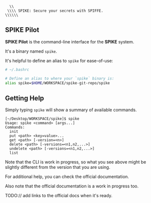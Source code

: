 ```text
  \\ 
 \\\\ SPIKE: Secure your secrets with SPIFFE.
\\\\\\
```

## SPIKE Pilot

**SPIKE Pilot** is the command-line interface for the **SPIKE** system.

It's a binary named `spike`.

It's helpful to define an alias to `spike` for ease-of-use:

```bash
# ~/.bashrc

# Define an alias to where your `spike` binary is:
alias spike=$HOME/WORKSPACE/spike-git-repo/spike
```

## Getting Help

Simply typing `spike` will show a summary of available commands.

```text
[~/Desktop/WORKSPACE/spike]$ spike
Usage: spike <command> [args...]
Commands:
  init
  put <path> <key=value>...
  get <path> [-version=<n>]
  delete <path> [-versions=<n1,n2,...>]
  undelete <path> [-versions=<n1,n2,...>]
  list
```

Note that the CLI is work in progress, so what you see above might be slightly
different from the version that you are using.

For additional help, you can check the official documentation.

Also note that the official documentation is a work in progress too.

TODO:// add links to the official docs when it's ready.
